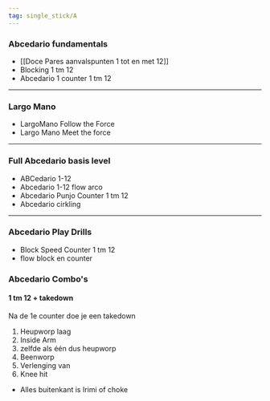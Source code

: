 ```yaml
---
tag: single_stick/A
---
```

### Abcedario fundamentals
- [[Doce Pares aanvalspunten 1 tot en met 12]]
- Blocking 1 tm 12
- Abcedario 1 counter 1 tm 12
---
  
### Largo Mano
- LargoMano Follow the Force
- Largo Mano Meet the force
---
  
### Full Abcedario basis level
- ABCedario 1-12
- Abcedario 1-12  flow arco
- Abcedario Punjo Counter 1 tm 12
- Abcedario cirkling

---
### Abcedario Play Drills
- Block Speed Counter 1 tm 12
- flow block en counter

### Abcedario Combo's
#### 1 tm 12 + takedown
Na de 1e counter doe je een takedown
1) Heupworp laag
3) Inside Arm
5) zelfde als één dus heupworp
7) Beenworp
9)  Verlenging van
11) Knee hit    
- Alles buitenkant is Irimi of choke
